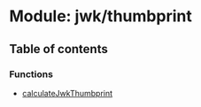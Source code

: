 # Module: jwk/thumbprint

## Table of contents

### Functions

- [calculateJwkThumbprint](../functions/jwk_thumbprint.calculateJwkThumbprint.md)
